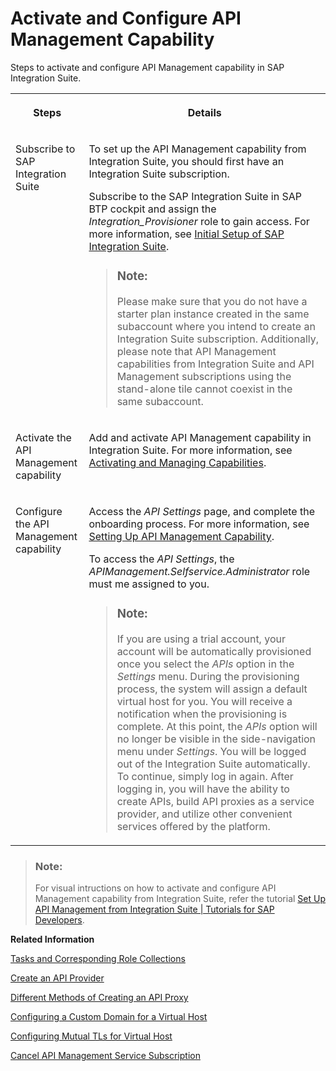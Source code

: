 <!-- loiof6eb4332cd5144ef91f4a84cc614ba1c -->

# Activate and Configure API Management Capability

Steps to activate and configure API Management capability in SAP Integration Suite.


<table>
<tr>
<th valign="top">

Steps

</th>
<th valign="top">

Details

</th>
</tr>
<tr>
<td valign="top">

Subscribe to SAP Integration Suite 

</td>
<td valign="top">

To set up the API Management capability from Integration Suite, you should first have an Integration Suite subscription.

Subscribe to the SAP Integration Suite in SAP BTP cockpit and assign the *Integration\_Provisioner* role to gain access. For more information, see [Initial Setup of SAP Integration Suite](10-InitialSetup/initial-setup-of-sap-integration-suite-3dcf507.md).

> ### Note:  
> Please make sure that you do not have a starter plan instance created in the same subaccount where you intend to create an Integration Suite subscription. Additionally, please note that API Management capabilities from Integration Suite and API Management subscriptions using the stand-alone tile cannot coexist in the same subaccount.



</td>
</tr>
<tr>
<td valign="top">

Activate the API Management capability

</td>
<td valign="top">

Add and activate API Management capability in Integration Suite. For more information, see [Activating and Managing Capabilities](activating-and-managing-capabilities-2ffb343.md).

</td>
</tr>
<tr>
<td valign="top">

Configure the API Management capability

</td>
<td valign="top">

Access the *API Settings* page, and complete the onboarding process. For more information, see [Setting Up API Management Capability](50-Development/setting-up-api-management-capability-f34e86c.md).

To access the *API Settings*, the *APIManagement.Selfservice.Administrator* role must me assigned to you.

> ### Note:  
> If you are using a trial account, your account will be automatically provisioned once you select the *APIs* option in the *Settings* menu. During the provisioning process, the system will assign a default virtual host for you. You will receive a notification when the provisioning is complete. At this point, the *APIs* option will no longer be visible in the side-navigation menu under *Settings*. You will be logged out of the Integration Suite automatically. To continue, simply log in again. After logging in, you will have the ability to create APIs, build API proxies as a service provider, and utilize other convenient services offered by the platform.



</td>
</tr>
</table>

> ### Note:  
> For visual intructions on how to activate and configure API Management capability from Integration Suite, refer the tutorial [Set Up API Management from Integration Suite | Tutorials for SAP Developers](https://developers.sap.com/tutorials/api-mgmt-isuite-initial-setup.html).

**Related Information**  


[Tasks and Corresponding Role Collections](tasks-and-corresponding-role-collections-911ca5a.md "Similar to other capabilities of the SAP Integration Suite, the API Management capability defines a set of technical roles that grant specific permissions to users. Users can be assigned roles through SAP BTP's role collection concept. While users have the option to create their own role collections, a set of predefined role collections is automatically created when the API Management capability is provisioned.")

[Create an API Provider](50-Development/create-an-api-provider-6b263e2.md "Define the details of the host you want an application to reach by creating an API provider.")

[Different Methods of Creating an API Proxy](50-Development/different-methods-of-creating-an-api-proxy-4ac0431.md "An API proxy is the data object that contains all the functionality to be executed when an external user wants to access the backend service.")

[Configuring a Custom Domain for a Virtual Host](configuring-a-custom-domain-for-a-virtual-host-6b9e5a3.md "The API Management capability enables you to personalize the virtual host URL by configuring a custom domain of your choice. This means that you can have all your APIs displayed as &quot;https://api.bestrun.com/...&quot; if desired. Additionally, you have the option to set up multiple virtual hosts using the same custom domain, such as &quot;https://api1.bestrun.com,&quot; &quot;https://api2.bestrun.com,&quot; and so on.")

[Configuring Mutual TLs for Virtual Host](configuring-mutual-tls-for-virtual-host-9faf7ce.md "You can configure mutual TLs for a virtual host, which validates the identities of both the web server and the web client.")

[Cancel API Management Service Subscription](cancel-api-management-service-subscription-df6df2b.md "You can deactivate your API Management capability from Integration Suite to disable your account from the API Management service.")


